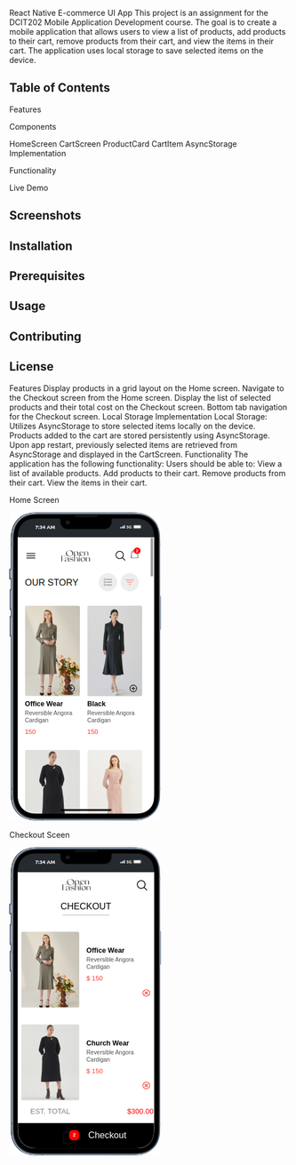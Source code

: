 React Native E-commerce UI App
This project is an assignment for the DCIT202 Mobile Application Development course. The goal is to create a mobile application that allows users to view a list of products, add products to their cart, remove products from their cart, and view the items in their cart. The application uses local storage to save selected items on the device.

## Table of Contents

Features

Components

HomeScreen
CartScreen
ProductCard
CartItem
AsyncStorage Implementation

Functionality

Live Demo

## Screenshots

## Installation

## Prerequisites

## Usage

## Contributing

## License

Features
Display products in a grid layout on the Home screen.
Navigate to the Checkout screen from the Home screen.
Display the list of selected products and their total cost on the Checkout screen.
Bottom tab navigation for the Checkout screen.
Local Storage Implementation
Local Storage: Utilizes AsyncStorage to store selected items locally on the device.
Products added to the cart are stored persistently using AsyncStorage.
Upon app restart, previously selected items are retrieved from AsyncStorage and displayed in the CartScreen.
Functionality
The application has the following functionality:
Users should be able to:
View a list of available products.
Add products to their cart.
Remove products from their cart.
View the items in their cart.

Home Screen

![Screenshot1](/assets/blogger.png)

Checkout Sceen

![Screenshot1](/assets/eben.png)
